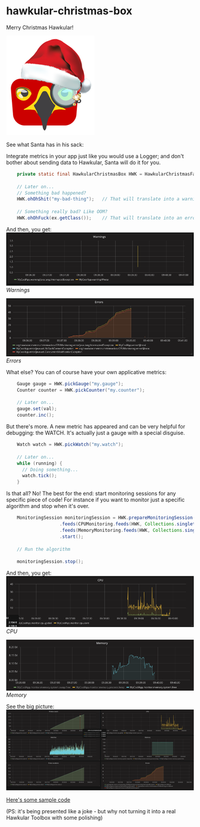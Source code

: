 # hawkular-christmas-box
Merry Christmas Hawkular!

![Logo](/docs/img/hawkmas.png)

See what Santa has in his sack:

Integrate metrics in your app just like you would use a Logger; and don't bother about sending data to Hawkular, Santa will do it for you.

````java
    private static final HawkularChristmasBox HWK = HawkularChristmasFactory.get(MyCoolApp.class);

    // Later on...
    // Something bad happened?
    HWK.ohOhShit("my-bad-thing");   // That will translate into a warning

    // Something really bad? Like OOM?
    HWK.ohOhFuck(ex.getClass());    // That will translate into an error
````

And then, you get:
![Warnings](/docs/img/Warnings.png)
_Warnings_

![Errors](/docs/img/Errors.png)
_Errors_

What else? You can of course have your own applicative metrics:

````java
    Gauge gauge = HWK.pickGauge("my.gauge");
    Counter counter = HWK.pickCounter("my.counter");

    // Later on...
    gauge.set(val);
    counter.inc();
````

But there's more. A new metric has appeared and can be very helpful for debugging: the WATCH. It's actually just a gauge with a special disguise.

````java
    Watch watch = HWK.pickWatch("my.watch");

    // Later on...
    while (running) {
      // Doing something...
      watch.tick();
    }
````

Is that all? No! The best for the end: start monitoring sessions for any specific piece of code! For instance if you want to monitor just a specific algorithm and stop when it's over.

````java
    MonitoringSession monitoringSession = HWK.prepareMonitoringSession(500, TimeUnit.MILLISECONDS)
                    .feeds(CPUMonitoring.feeds(HWK, Collections.singletonMap("type", "cpu")))
                    .feeds(MemoryMonitoring.feeds(HWK, Collections.singletonMap("type", "memory")))
                    .start();

    // Run the algorithm

    monitoringSession.stop();
````

And then, you get:
![CPU](/docs/img/CPU.png)
_CPU_

![Memory](/docs/img/Memory.png)
_Memory_

See the big picture:
![Big picture](/docs/img/All.png)

[Here's some sample code](src/test/java/org/hawkular/metrics/christmasbox/HawkularChristmasBoxTest.java)


(PS: it's being presented like a joke - but why not turning it into a real Hawkular Toolbox with some polishing)
